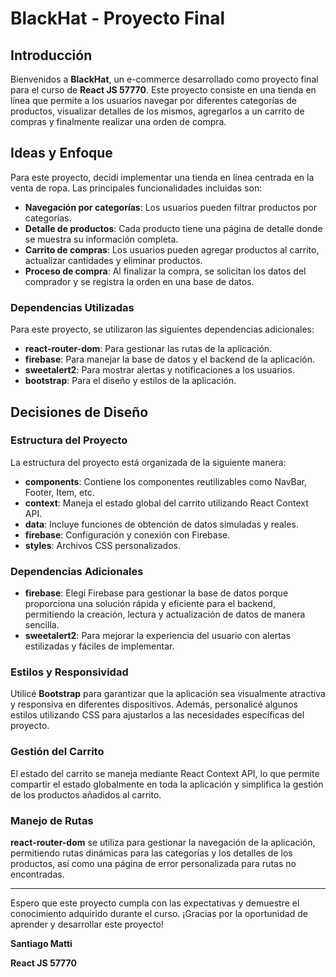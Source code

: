# BlackHat - Proyecto Final

## Introducción

Bienvenidos a **BlackHat**, un e-commerce desarrollado como proyecto final para el curso de **React JS 57770**. Este proyecto consiste en una tienda en línea que permite a los usuarios navegar por diferentes categorías de productos, visualizar detalles de los mismos, agregarlos a un carrito de compras y finalmente realizar una orden de compra.

## Ideas y Enfoque

Para este proyecto, decidí implementar una tienda en línea centrada en la venta de ropa. Las principales funcionalidades incluidas son:

- **Navegación por categorías**: Los usuarios pueden filtrar productos por categorías.
- **Detalle de productos**: Cada producto tiene una página de detalle donde se muestra su información completa.
- **Carrito de compras**: Los usuarios pueden agregar productos al carrito, actualizar cantidades y eliminar productos.
- **Proceso de compra**: Al finalizar la compra, se solicitan los datos del comprador y se registra la orden en una base de datos.

### Dependencias Utilizadas

Para este proyecto, se utilizaron las siguientes dependencias adicionales:

- **react-router-dom**: Para gestionar las rutas de la aplicación.
- **firebase**: Para manejar la base de datos y el backend de la aplicación.
- **sweetalert2**: Para mostrar alertas y notificaciones a los usuarios.
- **bootstrap**: Para el diseño y estilos de la aplicación.

## Decisiones de Diseño

### Estructura del Proyecto

La estructura del proyecto está organizada de la siguiente manera:

- **components**: Contiene los componentes reutilizables como NavBar, Footer, Item, etc.
- **context**: Maneja el estado global del carrito utilizando React Context API.
- **data**: Incluye funciones de obtención de datos simuladas y reales.
- **firebase**: Configuración y conexión con Firebase.
- **styles**: Archivos CSS personalizados.

### Dependencias Adicionales

- **firebase**: Elegí Firebase para gestionar la base de datos porque proporciona una solución rápida y eficiente para el backend, permitiendo la creación, lectura y actualización de datos de manera sencilla.
- **sweetalert2**: Para mejorar la experiencia del usuario con alertas estilizadas y fáciles de implementar.

### Estilos y Responsividad

Utilicé **Bootstrap** para garantizar que la aplicación sea visualmente atractiva y responsiva en diferentes dispositivos. Además, personalicé algunos estilos utilizando CSS para ajustarlos a las necesidades específicas del proyecto.

### Gestión del Carrito

El estado del carrito se maneja mediante React Context API, lo que permite compartir el estado globalmente en toda la aplicación y simplifica la gestión de los productos añadidos al carrito.

### Manejo de Rutas

**react-router-dom** se utiliza para gestionar la navegación de la aplicación, permitiendo rutas dinámicas para las categorías y los detalles de los productos, así como una página de error personalizada para rutas no encontradas.

---

Espero que este proyecto cumpla con las expectativas y demuestre el conocimiento adquirido durante el curso. ¡Gracias por la oportunidad de aprender y desarrollar este proyecto!

**Santiago Matti**

**React JS 57770**
